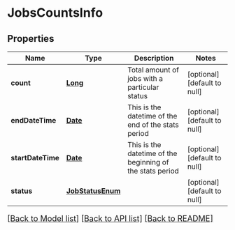 # JobsCountsInfo
## Properties

Name | Type | Description | Notes
------------ | ------------- | ------------- | -------------
**count** | [**Long**](long.md) | Total amount of jobs with a particular status | [optional] [default to null]
**endDateTime** | [**Date**](DateTime.md) | This is the datetime of the end of the stats period | [optional] [default to null]
**startDateTime** | [**Date**](DateTime.md) | This is the datetime of the beginning of the stats period | [optional] [default to null]
**status** | [**JobStatusEnum**](JobStatusEnum.md) |  | [optional] [default to null]

[[Back to Model list]](../README.md#documentation-for-models) [[Back to API list]](../README.md#documentation-for-api-endpoints) [[Back to README]](../README.md)

<style>
     p, ul, ol, li { font-size: 18px !important;}
</style>

